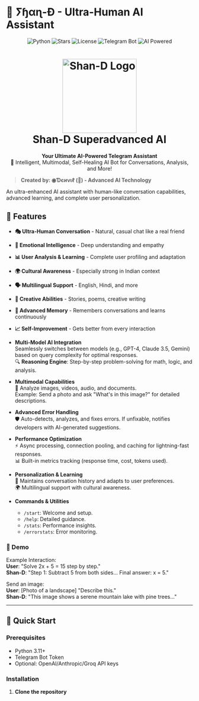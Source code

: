 # 🤖 ⵢɧαɳ-Đ - Ultra-Human AI Assistant



<p align="center">
  <img src="https://img.shields.io/badge/Python-3.10%2B-blue?style=for-the-badge&logo=python" alt="Python">
  <img src="https://img.shields.io/github/stars/DenxVil/Shan_D_Superadvanced?style=for-the-badge&logo=github" alt="Stars">
  <img src="https://img.shields.io/github/license/DenxVil/Shan_D_Superadvanced?style=for-the-badge&logo=mit" alt="License">
  <img src="https://img.shields.io/badge/Telegram-Bot-blue?style=for-the-badge&logo=telegram" alt="Telegram Bot">
  <img src="https://img.shields.io/badge/AI-Powered-green?style=for-the-badge&logo=openai" alt="AI Powered">
</p>

<h1 align="center">
  <img src="https://files.catbox.moe/4zddl3.jpg" alt="Shan-D Logo" width="200" j,  height="200">
  <br>
  Shan-D Superadvanced AI
</h1>

<p align="center">
  <strong>Your Ultimate AI-Powered Telegram Assistant</strong><br>
  🚀 Intelligent, Multimodal, Self-Healing AI Bot for Conversations, Analysis, and More!
</p>




> **Created by: ◉Ɗєиνιℓ (👻) - Advanced AI Technology**

An ultra-enhanced AI assistant with human-like conversation capabilities, advanced learning, and complete user personalization.

## 🌟 Features

- **🎭 Ultra-Human Conversation** - Natural, casual chat like a real friend
- **🧠 Emotional Intelligence** - Deep understanding and empathy
- **📊 User Analysis & Learning** - Complete user profiling and adaptation
- **🌍 Cultural Awareness** - Especially strong in Indian context
- **🗣️ Multilingual Support** - English, Hindi, and more
- **🎨 Creative Abilities** - Stories, poems, creative writing
- **💾 Advanced Memory** - Remembers conversations and learns continuously
- **📈 Self-Improvement** - Gets better from every interaction
- **Multi-Model AI Integration**  
  Seamlessly switches between models (e.g., GPT-4, Claude 3.5, Gemini) based on query complexity for optimal responses.  
  🔍 **Reasoning Engine**: Step-by-step problem-solving for math, logic, and analysis.

- **Multimodal Capabilities**  
  📸 Analyze images, videos, audio, and documents.  
  Example: Send a photo and ask "What's in this image?" for detailed descriptions.

- **Advanced Error Handling**  
  🛡️ Auto-detects, analyzes, and fixes errors. If unfixable, notifies developers with AI-generated suggestions.

- **Performance Optimization**  
  ⚡ Async processing, connection pooling, and caching for lightning-fast responses.  
  📊 Built-in metrics tracking (response time, cost, tokens used).

- **Personalization & Learning**  
  🧠 Maintains conversation history and adapts to user preferences.  
  🌍 Multilingual support with cultural awareness.

- **Commands & Utilities**  
  - `/start`: Welcome and setup.  
  - `/help`: Detailed guidance.  
  - `/stats`: Performance insights.  
  - `/errorstats`: Error monitoring.

### 🎥 Demo


Example Interaction:  
**User**: "Solve 2x + 5 = 15 step by step."  
**Shan-D**: "Step 1: Subtract 5 from both sides... Final answer: x = 5."  

Send an image:  
**User**: [Photo of a landscape] "Describe this."  
**Shan-D**: "This image shows a serene mountain lake with pine trees..."

---
    
## 🚀 Quick Start

### Prerequisites
- Python 3.11+
- Telegram Bot Token
- Optional: OpenAI/Anthropic/Groq API keys

### Installation

1. **Clone the repository**
